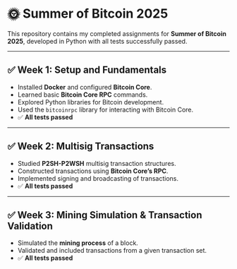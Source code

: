 # 🌞 Summer of Bitcoin 2025

This repository contains my completed assignments for **Summer of Bitcoin 2025**, developed in Python with all tests successfully passed.

---

## ✅ Week 1: Setup and Fundamentals
- Installed **Docker** and configured **Bitcoin Core**.
- Learned basic **Bitcoin Core RPC** commands.
- Explored Python libraries for Bitcoin development.
- Used the `bitcoinrpc` library for interacting with Bitcoin Core.
- ✅ **All tests passed**

---

## ✅ Week 2: Multisig Transactions
- Studied **P2SH-P2WSH** multisig transaction structures.
- Constructed transactions using **Bitcoin Core’s RPC**.
- Implemented signing and broadcasting of transactions.
- ✅ **All tests passed**

---

## ✅ Week 3: Mining Simulation & Transaction Validation
- Simulated the **mining process** of a block.
- Validated and included transactions from a given transaction set.
- ✅ **All tests passed**
